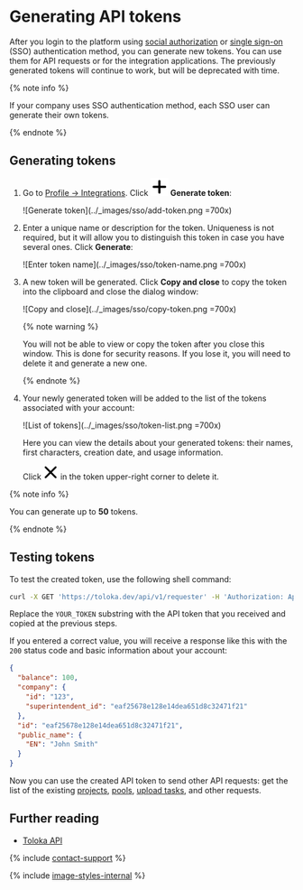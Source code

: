 # Generating API tokens

After you login to the platform using [social authorization](access.md#social-auth) or [single sign-on](../sso/authentication.md) (SSO) authentication method, you can generate new tokens. You can use them for API requests or for the integration applications. The previously generated tokens will continue to work, but will be deprecated with time.

{% note info %}

If your company uses SSO authentication method, each SSO user can generate their own tokens.

{% endnote %}

## Generating tokens

1. Go to [Profile → Integrations](https://platform.toloka.ai/requester/profile/integration). Click **![Plus sign](../_images/plus-sign.svg) Generate token**:

    ![Generate token](../_images/sso/add-token.png =700x)

1. Enter a unique name or description for the token. Uniqueness is not required, but it will allow you to distinguish this token in case you have several ones. Click **Generate**:

    ![Enter token name](../_images/sso/token-name.png =700x)

1. A new token will be generated. Click **Copy and close** to copy the token into the clipboard and close the dialog window:

    ![Copy and close](../_images/sso/copy-token.png =700x)

    {% note warning %}

    You will not be able to view or copy the token after you close this window. This is done for security reasons. If you lose it, you will need to delete it and generate a new one.

    {% endnote %}

1. Your newly generated token will be added to the list of the tokens associated with your account:

    ![List of tokens](../_images/sso/token-list.png =700x)

    Here you can view the details about your generated tokens: their names, first characters, creation date, and usage information.

    Click ![Delete button](../_images/delete-token.svg) in the token upper-right corner to delete it.

{% note info %}

You can generate up to **50** tokens.

{% endnote %}

## Testing tokens

To test the created token, use the following shell command:

```bash
curl -X GET 'https://toloka.dev/api/v1/requester' -H 'Authorization: ApiKey YOUR_TOKEN'
```

Replace the `YOUR_TOKEN` substring with the API token that you received and copied at the previous steps.

If you entered a correct value, you will receive a response like this with the `200` status code and basic information about your account:

```json
{
  "balance": 100,
  "company": {
    "id": "123",
    "superintendent_id": "eaf25678e128e14dea651d8c32471f21"
  },
  "id": "eaf25678e128e14dea651d8c32471f21",
  "public_name": {
    "EN": "John Smith"
  }
}
```

Now you can use the created API token to send other API requests: get the list of the existing [projects](https://toloka.ai/docs/api/api-reference/#get-/projects), [pools](https://toloka.ai/docs/api/api-reference/#get-/pools), [upload tasks](https://toloka.ai/docs/api/api-reference/#post-/tasks), and other requests.

## Further reading

- [Toloka API](https://toloka.ai/docs/api/api-reference/)

{% include [contact-support](../_includes/contact-support.md) %}

{% include [image-styles-internal](../../../_includes/image-styles-internal.md) %}